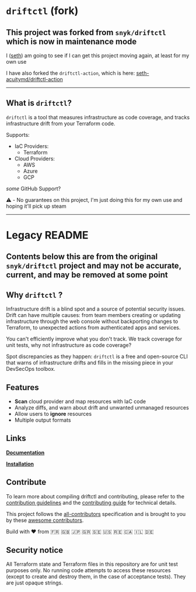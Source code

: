 # `driftctl` (fork)

## This project was forked from `snyk/driftctl` which is now in maintenance mode

I ([seth](https://github.com/seth-acuitymd)) am going to see if I can get this project moving again, at least for my own use

I have also forked the `driftctl-action`, which is here: [seth-acuitymd/driftctl-action](https://github.com/seth-acuitymd/driftctl-action)

---

## What is `driftctl`?

`driftctl` is a tool that measures infrastructure as code coverage, and tracks infrastructure drift from your Terraform code.

Supports:

- IaC Providers:
  - Terraform
- Cloud Providers:
  - AWS
  - Azure
  - GCP

_some_ GitHub Support?

:warning: - No guarantees on this project, I'm just doing this for my own use and hoping it'll pick up steam

---

# Legacy README

## Contents below this are from the original `snyk/driftctl` project and may not be accurate, current, and may be removed at some point

## Why `driftctl` ?

Infrastructure drift is a blind spot and a source of potential security issues.
Drift can have multiple causes: from team members creating or updating infrastructure through the web console without backporting changes to Terraform, to unexpected actions from authenticated apps and services.

You can't efficiently improve what you don't track. We track coverage for unit tests, why not infrastructure as code coverage?

Spot discrepancies as they happen: `driftctl` is a free and open-source CLI that warns of infrastructure drifts and fills in the missing piece in your DevSecOps toolbox.

## Features

- **Scan** cloud provider and map resources with IaC code
- Analyze diffs, and warn about drift and unwanted unmanaged resources
- Allow users to **ignore** resources
- Multiple output formats

## Links

**[Documentation](https://docs.driftctl.com)**

**[Installation](https://docs.driftctl.com/installation)**

## Contribute

To learn more about compiling driftctl and contributing, please refer to the [contribution guidelines](.github/CONTRIBUTING.md) and the [contributing guide](docs/README.md) for technical details.

This project follows the [all-contributors](https://github.com/all-contributors/all-contributors) specification and is brought to you by these [awesome contributors](CONTRIBUTORS.md).

Build with ❤️️ from 🇫🇷 🇬🇧 🇯🇵 🇬🇷 🇸🇪 🇺🇸 🇷🇪 🇨🇦 🇮🇱 🇩🇪

## Security notice

All Terraform state and Terraform files in this repository are for unit test
purposes only. No running code attempts to access these resources (except to
create and destroy them, in the case of acceptance tests). They are just opaque
strings.

